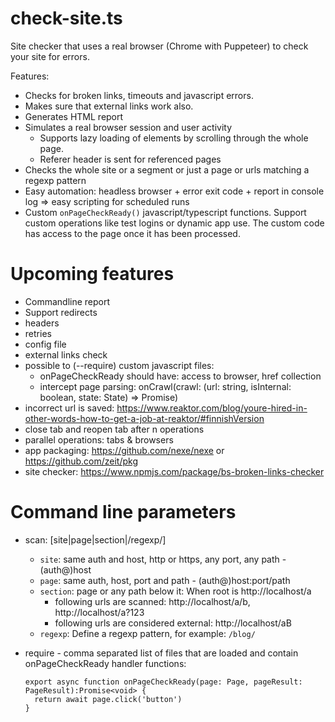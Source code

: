 # check-site.ts

Site checker that uses a real browser (Chrome with Puppeteer) to check your site for errors.

Features:
* Checks for broken links, timeouts and javascript errors.
* Makes sure that external links work also. 
* Generates HTML report
* Simulates a real browser session and user activity
  * Supports lazy loading of elements by scrolling through the whole page.
  * Referer header is sent for referenced pages
* Checks the whole site or a segment or just a page or urls matching a regexp pattern 
* Easy automation: headless browser + error exit code + report in console log => easy scripting for scheduled runs
* Custom `onPageCheckReady()` javascript/typescript functions. Support custom operations like test logins or dynamic app use. The custom code has access to the page once it has been processed.

# Upcoming features
* Commandline report
* Support redirects
* headers
* retries
* config file
* external links check
* possible to (--require) custom javascript files:
  * onPageCheckReady should have: access to browser, href collection
  * intercept page parsing: onCrawl(crawl: (url: string, isInternal: boolean, state: State) => Promise<PageResult>)
* incorrect url is saved: https://www.reaktor.com/blog/youre-hired-in-other-words-how-to-get-a-job-at-reaktor/#finnishVersion
* close tab and reopen tab after n operations
* parallel operations: tabs & browsers
* app packaging: https://github.com/nexe/nexe or https://github.com/zeit/pkg
* site checker: https://www.npmjs.com/package/bs-broken-links-checker

# Command line parameters

* scan: [site|page|section|/regexp/]
  * `site`: same auth and host, http or https, any port, any path - (auth@)host
  * `page`: same auth, host, port and path - (auth@)host:port/path
  * `section`: page or any path below it: When root is http://localhost/a
    * following urls are scanned: http://localhost/a/b, http://localhost/a?123
    * following urls are considered external: http://localhost/aB  
  * `regexp`: Define a regexp pattern, for example: `/blog/`
  
* require - comma separated list of files that are loaded and contain onPageCheckReady handler functions:

      export async function onPageCheckReady(page: Page, pageResult: PageResult):Promise<void> {
        return await page.click('button')
      }